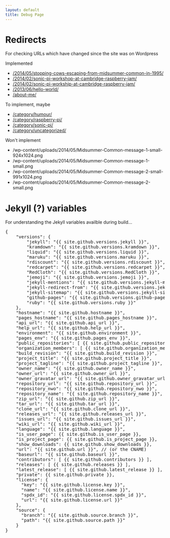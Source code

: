 ```yaml
---
layout: default
title: Debug Page
---
```


# Redirects

For checking URLs which have changed since the site was on Wordpress

Implemented

* [/2014/05/stopping-cows-escaping-from-midsummer-common-in-1995/](/2014/05/stopping-cows-escaping-from-midsummer-common-in-1995/)
* [/2014/02/sonic-pi-workshop-at-cambridge-raspberry-jam/](/2014/02/sonic-pi-workshop-at-cambridge-raspberry-jam/)
* [/2014/02/sonic-pi-workship-at-cambridge-raspberry-jam/](/2014/02/sonic-pi-workship-at-cambridge-raspberry-jam/)
* [/2013/06/hello-world/](/2013/06/hello-world/)
* [/about-me/](/about-me/)

To implement, maybe

* [/category/humour/](/category/humour/)
* [/category/raspberry-pi/](/category/raspberry-pi/)
* [/category/sonic-pi/](/category/sonic-pi/)
* [/category/uncategorized/](/category/uncategorized/)

Won't implement

* /wp-content/uploads/2014/05/Midsummer-Common-message-1-small-924x1024.png
* /wp-content/uploads/2014/05/Midsummer-Common-message-1-small.png
* /wp-content/uploads/2014/05/Midsummer-Common-message-2-small-991x1024.png
* /wp-content/uploads/2014/05/Midsummer-Common-message-2-small.png

# Jekyll (?) variables

For understanding the Jekyll variables availble during build... 

<pre>
{
    "versions": {
        "jekyll": "{{ site.github.versions.jekyll }}",
        "kramdown": "{{ site.github.versions.kramdown }}",
        "liquid": "{{ site.github.versions.liquid }}",
        "maruku": "{{ site.github.versions.maruku }}",
        "rdiscount": "{{ site.github.versions.rdiscount }}",
        "redcarpet": "{{ site.github.versions.redcarpet }}",
        "RedCloth": "{{ site.github.versions.RedCloth }}",
        "jemoji": "{{ site.github.versions.jemoji }}",
        "jekyll-mentions": "{{ site.github.versions.jekyll-mentions }}",
        "jekyll-redirect-from": "{{ site.github.versions.jekyll-redirect-from }}",
        "jekyll-sitemap": "{{ site.github.versions.jekyll-sitemap }}",
        "github-pages": "{{ site.github.versions.github-pages }}",
        "ruby": "{{ site.github.versions.ruby }}"
    },
    "hostname": "{{ site.github.hostname }}",
    "pages_hostname": "{{ site.github.pages_hostname }}",
    "api_url": "{{ site.github.api_url }}",
    "help_url": "{{ site.github.help_url }}",
    "environment": "{{ site.github.environment }}",
    "pages_env": "{{ site.github.pages_env }}",
    "public_repositories": [ {{ site.github.public_repositories }} ],
    "organization_members": [ {{ site.github.organization_members }} ],
    "build_revision": "{{ site.github.build_revision }}",
    "project_title": "{{ site.github.project_title }}",
    "project_tagline": "{{ site.github.project_tagline }}",
    "owner_name": "{{ site.github.owner_name }}",
    "owner_url": "{{ site.github.owner_url }}",
    "owner_gravatar_url": "{{ site.github.owner_gravatar_url }}",
    "repository_url": "{{ site.github.repository_url }}",
    "repository_nwo": "{{ site.github.repository_nwo }}",
    "repository_name": "{{ site.github.repository_name }}",
    "zip_url": "{{ site.github.zip_url }}",
    "tar_url": "{{ site.github.tar_url }}",
    "clone_url": "{{ site.github.clone_url }}",
    "releases_url": "{{ site.github.releases_url }}",
    "issues_url": "{{ site.github.issues_url }}",
    "wiki_url": "{{ site.github.wiki_url }}",
    "language": "{{ site.github.language }}",
    "is_user_page": {{ site.github.is_user_page }},
    "is_project_page": {{ site.github.is_project_page }},
    "show_downloads": {{ site.github.show_downloads }},
    "url": "{{ site.github.url }}", // (or the CNAME)
    "baseurl": "{{ site.github.baseurl }}",
    "contributors": [ {{ site.github.contributors }} ],
    "releases": [ {{ site.github.releases }} ],
    "latest_release": [ {{ site.github.latest_release }} ],
    "private": {{ site.github.private }},
    "license": {
      "key": "{{ site.github.license.key }}",
      "name": "{{ site.github.license.name }}",
      "spdx_id": "{{ site.github.license.spdx_id }}",
      "url": "{{ site.github.license.url }}"
    },
    "source": {
      "branch": "{{ site.github.source.branch }}",
      "path": "{{ site.github.source.path }}"
    }
}
</pre>

